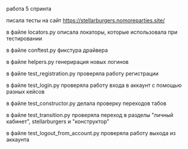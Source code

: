 работа 5 спринта

писала тесты на сайт https://stellarburgers.nomoreparties.site/

в файле locators.py описала локаторы, которые использовала при тестировании

в файле conftest.py фикстура драйвера

в файле helpers.py генерирация новых логинов

в файле test_registration.py проверяла работу регистрации

в файле test_login.py проверяла работу входа в аккаунт с помощью разных кейсов

в файле test_constructor.py делала проверку переходов табов

в файле test_transition.py проверяла переход в разделы "личный кабинет", stellarburgers и "конструктор"

в файле test_logout_from_account.py проверяла работу выхода из аккаунта



